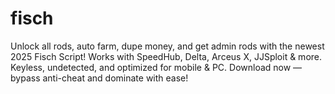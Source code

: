 # fisch
Unlock all rods, auto farm, dupe money, and get admin rods with the newest 2025 Fisch Script! Works with SpeedHub, Delta, Arceus X, JJSploit &amp; more. Keyless, undetected, and optimized for mobile &amp; PC. Download now — bypass anti-cheat and dominate with ease!
